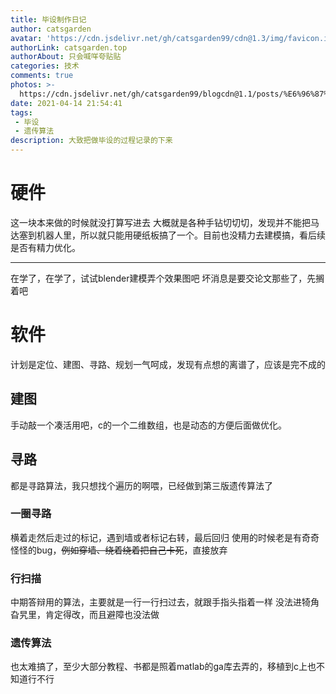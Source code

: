 ```yaml
---
title: 毕设制作日记
author: catsgarden
avatar: 'https://cdn.jsdelivr.net/gh/catsgarden99/cdn@1.3/img/favicon.ico'
authorLink: catsgarden.top
authorAbout: 只会喊咩夸贴贴
categories: 技术
comments: true
photos: >-
  https://cdn.jsdelivr.net/gh/catsgarden99/blogcdn@1.1/posts/%E6%96%87%E7%AB%A0%E9%BB%98%E8%AE%A4.jpg
date: 2021-04-14 21:54:41
tags:
 - 毕设
 - 遗传算法
description: 大致把做毕设的过程记录的下来
---
```

# 硬件

这一块本来做的时候就没打算写进去
大概就是各种手钻切切切，发现并不能把马达塞到机器人里，所以就只能用硬纸板搞了一个。目前也没精力去建模搞，看后续是否有精力优化。
***
在学了，在学了，试试blender建模弄个效果图吧
坏消息是要交论文那些了，先搁着吧

# 软件

计划是定位、建图、寻路、规划一气呵成，发现有点想的离谱了，应该是完不成的

## 建图

手动敲一个凑活用吧，c的一个二维数组，也是动态的方便后面做优化。

## 寻路

都是寻路算法，我只想找个遍历的啊喂，已经做到第三版遗传算法了

### 一圈寻路

横着走然后走过的标记，遇到墙或者标记右转，最后回归
使用的时候老是有奇奇怪怪的bug，~~例如穿墙、绕着绕着把自己卡死~~，直接放弃

### 行扫描

中期答辩用的算法，主要就是一行一行扫过去，就跟手指头指着一样
没法进犄角旮旯里，肯定得改，而且避障也没法做

### 遗传算法

也太难搞了，至少大部分教程、书都是照着matlab的ga库去弄的，移植到c上也不知道行不行
